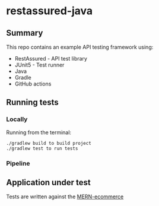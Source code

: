 # restassured-java

## Summary
This repo contains an example API testing framework using:
- RestAssured - API test library
- JUnit5 - Test runner
- Java
- Gradle
- GitHub actions

## Running tests 

### Locally

Running from the terminal:

```shell 
./gradlew build to build project
./gradlew test to run tests
```

### Pipeline


## Application under test  
Tests are written against the [MERN-ecommerce](https://github.com/zecarrera/mern-ecommerce/tree/master)

